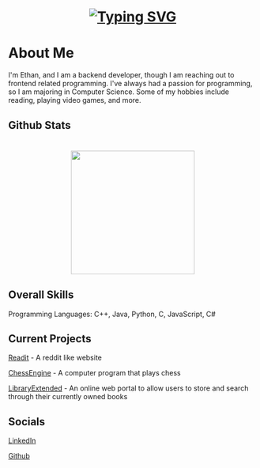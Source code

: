 <h1 align='center'>
  <a href="https://git.io/typing-svg"><img src="https://readme-typing-svg.herokuapp.com?font=Fira+Code&pause=1000&center=true&random=false&width=435&lines=Hello%2C+I'm+Ethan" alt="Typing SVG" /></a>
</h1>

# About Me

I'm Ethan, and I am a backend developer, though I am reaching out to frontend related programming. I've always had a passion for programming, so I am majoring in Computer Science. Some of my hobbies include reading, playing video games, and more.

## Github Stats
<h1 align='center'>
    <a href="https://github.com/anuraghazra/github-readme-stats">
      <img height=250 align="center" src="https://github-readme-stats.vercel.app/api/top-langs/?username=Cosmo517&layout=donut&theme=dark" />
    </a>
</h1>

## Overall Skills

Programming Languages: C++, Java, Python, C, JavaScript, C#

## Current Projects

[Readit](https://github.com/Cosmo517/Readit) - A reddit like website

[ChessEngine](https://github.com/Cosmo517/ChessEngine) - A computer program that plays chess

[LibraryExtended](https://github.com/Cosmo517/LibraryExtended) - An online web portal to allow users to store and search through their currently owned books

## Socials

[LinkedIn](https://www.linkedin.com/in/ebielecki/)

[Github](https://github.com/Cosmo517)
